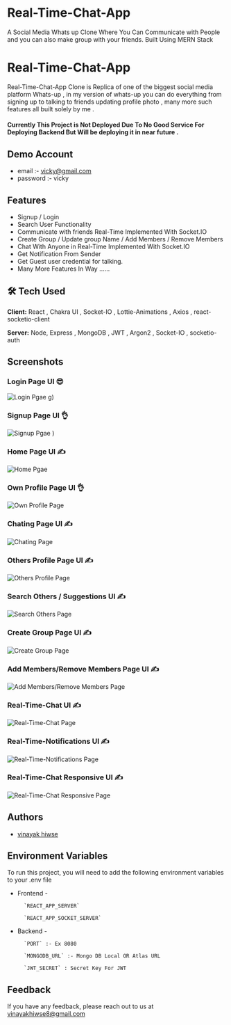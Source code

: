 # Real-Time-Chat-App
A Social Media Whats up Clone Where You Can Communicate with People and you can also make group with your friends. Built Using MERN Stack

# Real-Time-Chat-App

Real-Time-Chat-App Clone is Replica of one of the biggest social media platform Whats-up , in my version of whats-up you can do everything from signing up to talking to friends updating profile photo , many more such features all built solely by me .

#### Currently This Project is Not Deployed Due To No Good Service For Deploying Backend But Will be deploying it in near future .
## Demo Account 

- email :- vicky@gmail.com
- password :- vicky

## Features

- Signup / Login
- Search User Functionality
- Communicate with friends Real-Time Implemented With Socket.IO
- Create Group / Update group Name / Add Members / Remove Members
- Chat With Anyone in Real-Time Implemented With Socket.IO
- Get Notification From Sender
- Get Guest user credential for talking.
- Many More Features In Way ......


## 🛠 Tech Used

**Client:** React , Chakra UI , Socket-IO , Lottie-Animations , Axios , react-socketio-client

**Server:** Node, Express , MongoDB , JWT , Argon2 , Socket-IO , socketio-auth


## Screenshots



### Login Page UI 😎

![Login Pgae](https://user-images.githubusercontent.com/107462150/226529167-8c24eee7-fbd5-43ba-930e-459e022594ef.png)
g)


### Signup Page UI 👌

![Signup Pgae](https://user-images.githubusercontent.com/107462150/226529388-12f3820d-65b1-4f03-a78d-7a9e1b5da239.png)
)



### Home Page UI ✍️

![Home Pgae](https://user-images.githubusercontent.com/107462150/226529751-2a18540a-ae14-47ae-8a9d-84ec76e38ff0.png)



### Own Profile Page UI 👌

![Own Profile Page](https://user-images.githubusercontent.com/107462150/226530354-696c6159-a34b-4384-a23c-369f88393143.png)



### Chating Page UI ✍️

![Chating Page](https://user-images.githubusercontent.com/107462150/226530652-e85db487-491c-427d-ac2e-b97940e4fbd2.png)



### Others Profile Page UI ✍️

![Others Profile Page](https://user-images.githubusercontent.com/107462150/226531045-868f785d-5603-49a5-8468-6fdf443d4717.png)


### Search Others / Suggestions  UI ✍️

![Search Others Page](https://user-images.githubusercontent.com/107462150/226531209-c634b0ff-5634-4a42-9f78-e821654ae5d0.png)


### Create Group Page UI ✍️

![Create Group Page](https://user-images.githubusercontent.com/107462150/226531418-0b4e84cd-8e0f-42e8-ae83-487ddb5159da.png)


### Add Members/Remove Members Page UI ✍️

![Add Members/Remove Members Page](https://user-images.githubusercontent.com/107462150/226531645-2b3d7bd3-63d4-4279-87c5-36549d2eb312.png)


### Real-Time-Chat UI ✍️

![Real-Time-Chat Page](https://user-images.githubusercontent.com/107462150/226532058-8261cf99-c05d-40b7-9719-776425f48541.png)


### Real-Time-Notifications UI ✍️

![Real-Time-Notifications Page](https://user-images.githubusercontent.com/107462150/226532367-0fab3c50-229a-4734-9965-95a0787a2767.png)


### Real-Time-Chat Responsive UI ✍️

![Real-Time-Chat Responsive Page](https://user-images.githubusercontent.com/107462150/226532843-636356a8-e601-47b4-8bc0-485ddc69e321.png)



## Authors

- [vinayak hiwse](https://github.com/Vicky160898)


## Environment Variables

To run this project, you will need to add the following environment variables to your .env file

- Frontend -

        `REACT_APP_SERVER`

        `REACT_APP_SOCKET_SERVER`

- Backend -

        `PORT` :- Ex 8080

        `MONGODB_URL` :- Mongo DB Local OR Atlas URL

        `JWT_SECRET` : Secret Key For JWT

       


## Feedback

If you have any feedback, please reach out to us at vinayakhiwse8@gmail.com
